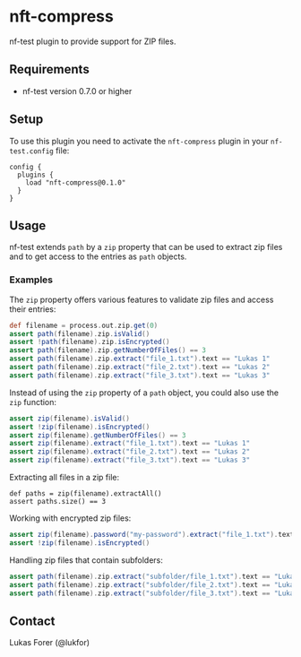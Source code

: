 # nft-compress

nf-test plugin to provide support for ZIP files.

## Requirements

- nf-test version 0.7.0 or higher

## Setup

To use this plugin you need to activate the `nft-compress` plugin in your `nf-test.config` file:

```
config {
  plugins {
    load "nft-compress@0.1.0"
  }
}
```

## Usage

nf-test extends `path` by a `zip` property that can be used to extract zip files and to get access to the entries as `path` objects.


### Examples

The `zip` property offers various features to validate zip files and access their entries:

```Groovy
def filename = process.out.zip.get(0)
assert path(filename).zip.isValid()
assert !path(filename).zip.isEncrypted()
assert path(filename).zip.getNumberOfFiles() == 3
assert path(filename).zip.extract("file_1.txt").text == "Lukas 1"
assert path(filename).zip.extract("file_2.txt").text == "Lukas 2"
assert path(filename).zip.extract("file_3.txt").text == "Lukas 3"
```

Instead of using the `zip` property of a `path` object, you could also use the `zip` function:

```Groovy
assert zip(filename).isValid()
assert !zip(filename).isEncrypted()
assert zip(filename).getNumberOfFiles() == 3
assert zip(filename).extract("file_1.txt").text == "Lukas 1"
assert zip(filename).extract("file_2.txt").text == "Lukas 2"
assert zip(filename).extract("file_3.txt").text == "Lukas 3"
```

Extracting all files in a zip file:

```
def paths = zip(filename).extractAll()
assert paths.size() == 3
```

Working with encrypted zip files:

```Groovy
assert zip(filename).password("my-password").extract("file_1.txt").text == "Lukas 1"
assert !zip(filename).isEncrypted()
```

Handling zip files that contain subfolders:

```Groovy
assert path(filename).zip.extract("subfolder/file_1.txt").text == "Lukas 1"
assert path(filename).zip.extract("subfolder/file_2.txt").text == "Lukas 2"
assert path(filename).zip.extract("subfolder/file_3.txt").text == "Lukas 3"
```

## Contact

Lukas Forer (@lukfor)